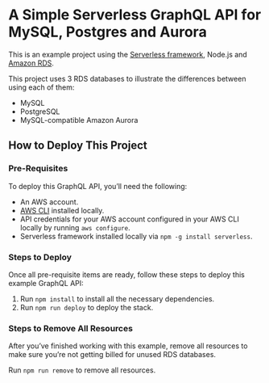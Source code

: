 <!--
title: 'A Simple Serverless GraphQL API for MySQL, Postgres and Aurora'
description: 'This is an example project that uses 3 RDS databases to illustrate the differences between using each of them'
layout: Doc
framework: v1
platform: AWS
language: nodeJS
authorLink: 'https://github.com/chief-wizard'
authorName: 'Chief Wizard'
authorAvatar: 'https://avatars3.githubusercontent.com/u/40777040?v=4&s=140'
-->

# A Simple Serverless GraphQL API for MySQL, Postgres and Aurora

This is an example project using the [Serverless framework](https://serverless.com/framework/), Node.js and [Amazon RDS](https://aws.amazon.com/rds/).

This project uses 3 RDS databases to illustrate the differences between using each of them:

* MySQL
* PostgreSQL
* MySQL-compatible Amazon Aurora

## How to Deploy This Project

### Pre-Requisites

To deploy this GraphQL API, you’ll need the following:

* An AWS account.
* [AWS CLI](https://aws.amazon.com/cli/) installed locally.
* API credentials for your AWS account configured in your AWS CLI locally by running `aws configure`.
* Serverless framework installed locally via `npm -g install serverless`.

### Steps to Deploy

Once all pre-requisite items are ready, follow these steps to deploy this example GraphQL API:

1. Run `npm install` to install all the necessary dependencies.
2. Run `npm run deploy` to deploy the stack.

### Steps to Remove All Resources

After you’ve finished working with this example, remove all resources to make sure you’re not getting billed for unused RDS databases.

Run `npm run remove` to remove all resources.
